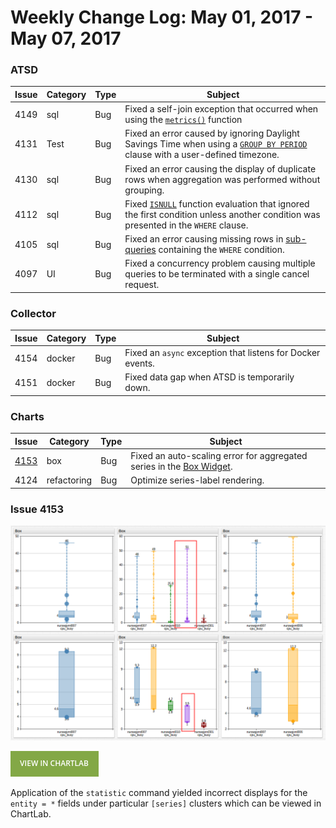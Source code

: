Weekly Change Log: May 01, 2017 - May 07, 2017
==================================================

### ATSD

| Issue| Category    | Type    | Subject                                                             |
|------|-------------|---------|----------------------
| 4149 | sql | Bug | Fixed a self-join exception that occurred when using the [`metrics()`](../../sql#metrics) function |
| 4131 | Test | Bug | Fixed an error caused by ignoring Daylight Savings Time when using a [`GROUP BY PERIOD`](../../sql#calendar-alignment) clause with a user-defined timezone.|
| 4130 | sql | Bug | Fixed an error causing the display of duplicate rows when aggregation was performed without grouping.|
| 4112 | sql | Bug | Fixed [`ISNULL`](../../sql#isnull) function evaluation that ignored the first condition unless another condition was presented in the `WHERE` clause.|
| 4105 | sql | Bug | Fixed an error causing missing rows in [sub-queries](../../sql/examples/filter-by-date.md#query-using-between-subquery) containing the `WHERE` condition.|
| 4097 | UI | Bug | Fixed a concurrency problem causing multiple queries to be terminated with a single cancel request. |

### Collector

| Issue| Category    | Type    | Subject                                                             |
|------|-------------|---------|----------------------
| 4154 | docker | Bug | Fixed an `async` exception that listens for Docker events. |
| 4151 | docker | Bug | Fixed data gap when ATSD is temporarily down. |

### Charts

| Issue| Category    | Type    | Subject                                                             |
|------|-------------|---------|----------------------
| [4153](#Issue-4153) | box | Bug | Fixed an auto-scaling error for aggregated series in the [Box Widget](https://axibase.com/products/axibase-time-series-database/visualization/widgets/box-chart-widget/#tab-id-1). |
| 4124 | refactoring | Bug | Optimize series-label rendering. |

### Issue 4153

![ChangeLog1](Images/ChangeLogDemo4.png)

[![](Images/button.png)](https://apps.axibase.com/chartlab/27dc8b67)

Application of the `statistic` command yielded incorrect displays for the `entity = *` fields
under particular `[series]` clusters which can be viewed in ChartLab.


